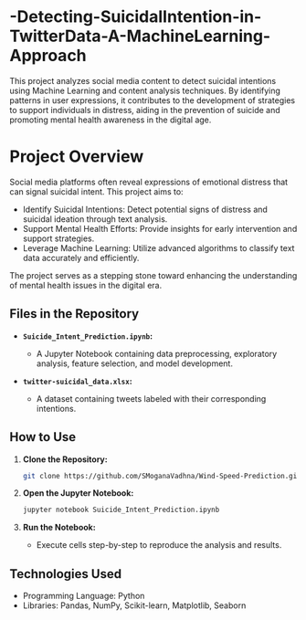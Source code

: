# -Detecting-SuicidalIntention-in-TwitterData-A-MachineLearning-Approach

This project analyzes social media content to detect suicidal intentions using Machine Learning and content analysis techniques. By identifying patterns in user expressions, it contributes to the development of strategies to support individuals in distress, aiding in the prevention of suicide and promoting mental health awareness in the digital age.

# Project Overview

Social media platforms often reveal expressions of emotional distress that can signal suicidal intent. This project aims to:

- Identify Suicidal Intentions: Detect potential signs of distress and suicidal ideation through text analysis.
- Support Mental Health Efforts: Provide insights for early intervention and support strategies.
- Leverage Machine Learning: Utilize advanced algorithms to classify text data accurately and efficiently.

The project serves as a stepping stone toward enhancing the understanding of mental health issues in the digital era.

## Files in the Repository

- **`Suicide_Intent_Prediction.ipynb`:**
  - A Jupyter Notebook containing data preprocessing, exploratory analysis, feature selection, and model development.

- **`twitter-suicidal_data.xlsx`:**
  - A dataset containing tweets labeled with their corresponding intentions.

## How to Use

1. **Clone the Repository:**
   ```bash
   git clone https://github.com/SMoganaVadhna/Wind-Speed-Prediction.git

2. **Open the Jupyter Notebook:**
   ```bash
   jupyter notebook Suicide_Intent_Prediction.ipynb

3. **Run the Notebook:**

   - Execute cells step-by-step to reproduce the analysis and results.

## Technologies Used
   - Programming Language: Python
   - Libraries: Pandas, NumPy, Scikit-learn, Matplotlib, Seaborn
